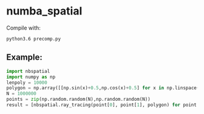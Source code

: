 # numba_spatial


Compile with:

```
python3.6 precomp.py
```

## Example:

```python
import nbspatial
import numpy as np
lenpoly = 10000
polygon = np.array([[np.sin(x)+0.5,np.cos(x)+0.5] for x in np.linspace(0,2*np.pi,lenpoly)[:-1]])
N = 1000000
points = zip(np.random.random(N),np.random.random(N))
result = [nbspatial.ray_tracing(point[0], point[1], polygon) for point in points]
```
